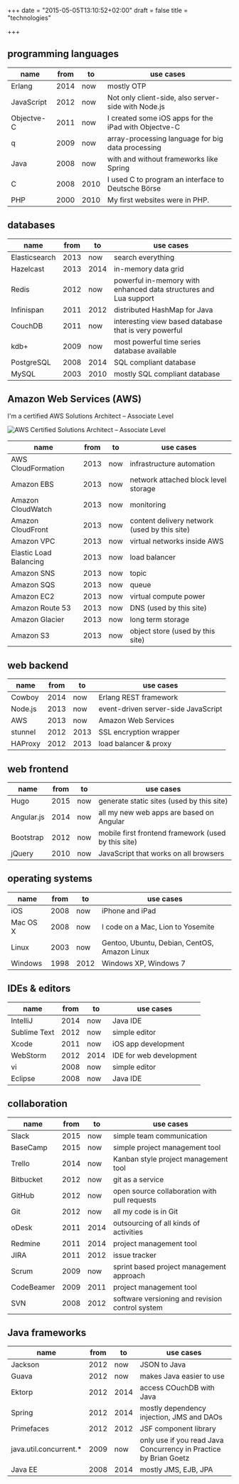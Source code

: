 +++
date = "2015-05-05T13:10:52+02:00"
draft = false
title = "technologies"

+++

## programming languages

name       | from | to   | use cases
-----------|------|------|------------------------------------------------------
Erlang     | 2014 | now  | mostly OTP
JavaScript | 2012 | now  | Not only client-side, also server-side with Node.js
Objectve-C | 2011 | now  | I created some iOS apps for the iPad with Objectve-C
q          | 2009 | now  | array-processing language for big data processing
Java       | 2008 | now  | with and without frameworks like Spring
C          | 2008 | 2010 | I used C to program an interface to Deutsche Börse
PHP        | 2000 | 2010 | My first websites were in PHP.

## databases

name                   | from | to   | use cases
-----------------------|------|------|------------------------------------------------------------------
Elasticsearch          | 2013 | now  | search everything
Hazelcast              | 2013 | 2014 | in-memory data grid
Redis                  | 2012 | now  | powerful in-memory with enhanced data structures and Lua support
Infinispan             | 2011 | 2012 | distributed HashMap for Java
CouchDB                | 2011 | now  | interesting view based database that is very powerful
kdb+                   | 2009 | now  | most powerful time series database available
PostgreSQL             | 2008 | 2014 | SQL compliant database
MySQL                  | 2003 | 2010 | mostly SQL compliant database

## Amazon Web Services (AWS)

I'm a certified AWS Solutions Architect – Associate Level

![AWS Certified Solutions Architect – Associate Level](/images/aws-certified-solutions-architect-associate.png)

name                   | from | to   | use cases
-----------------------|------|------|------------------------------------------------------------------
AWS CloudFormation     | 2013 | now  | infrastructure automation
Amazon EBS             | 2013 | now  | network attached block level storage
Amazon CloudWatch      | 2013 | now  | monitoring
Amazon CloudFront      | 2013 | now  | content delivery network (used by this site)
Amazon VPC             | 2013 | now  | virtual networks inside AWS
Elastic Load Balancing | 2013 | now  | load balancer
Amazon SNS             | 2013 | now  | topic
Amazon SQS             | 2013 | now  | queue
Amazon EC2             | 2013 | now  | virtual compute power
Amazon Route 53        | 2013 | now  | DNS (used by this site)
Amazon Glacier         | 2013 | now  | long term storage
Amazon S3              | 2013 | now  | object store (used by this site)

## web backend

name           | from | to   | use cases
---------------|------|------|-----------------------------------------------
Cowboy         | 2014 | now  | Erlang REST framework
Node.js        | 2013 | now  | event-driven server-side JavaScript
AWS            | 2013 | now  | Amazon Web Services
stunnel        | 2012 | 2013 | SSL encryption wrapper
HAProxy        | 2012 | 2013 | load balancer & proxy

## web frontend

name           | from | to   | use cases
---------------|------|------|------------------------------------------------------
Hugo           | 2015 | now  | generate static sites (used by this site)
Angular.js     | 2014 | now  | all my new web apps are based on Angular
Bootstrap      | 2012 | now  | mobile first frontend framework (used by this site)
jQuery         | 2010 | now  | JavaScript that works on all browsers

## operating systems

name           | from | to   | use cases
---------------|------|------|-----------------------------------------------
iOS            | 2008 | now  | iPhone and iPad
Mac OS X       | 2008 | now  | I code on a Mac, Lion to Yosemite
Linux          | 2003 | now  | Gentoo, Ubuntu, Debian, CentOS, Amazon Linux
Windows        | 1998 | 2012 | Windows XP, Windows 7

## IDEs & editors

name           | from | to   | use cases
---------------|------|------|---------------------------
IntelliJ       | 2014 | now  | Java IDE
Sublime Text   | 2012 | now  | simple editor
Xcode          | 2011 | now  | iOS app development
WebStorm       | 2012 | 2014 | IDE for web development
vi             | 2008 | now  | simple editor
Eclipse        | 2008 | now  | Java IDE

## collaboration

name           | from | to   | use cases
---------------|------|------|-----------------------------------------------
Slack          | 2015 | now  | simple team communication
BaseCamp       | 2015 | now  | simple project management tool
Trello         | 2014 | now  | Kanban style project management tool
Bitbucket      | 2012 | now  | git as a service
GitHub         | 2012 | now  | open source collaboration with pull requests 
Git            | 2012 | now  | all my code is in Git
oDesk          | 2011 | 2014 | outsourcing of all kinds of activities 
Redmine        | 2011 | 2014 | project management tool
JIRA           | 2011 | 2012 | issue tracker
Scrum          | 2009 | now  | sprint based project management approach
CodeBeamer     | 2009 | 2011 | project management tool
SVN            | 2008 | 2012 | software versioning and revision control system

## Java frameworks

name                   | from | to   | use cases
-----------------------|------|------|------------------------------------------------------------------
Jackson                | 2012 | now  | JSON to Java
Guava                  | 2012 | now  | makes Java easier to use
Ektorp                 | 2012 | 2014 | access COuchDB with Java
Spring                 | 2012 | 2014 | mostly dependency injection, JMS and DAOs
Primefaces             | 2012 | 2012 | JSF component library
java.util.concurrent.* | 2009 | now  | only use if you read Java Concurrency in Practice by Brian Goetz
Java EE                | 2008 | 2014 | mostly JMS, EJB, JPA
